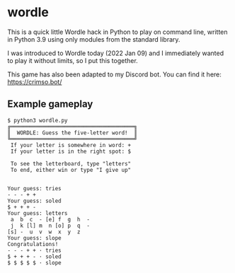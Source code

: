 # wordle
This is a quick little Wordle hack in Python to play on command line, written in Python 3.9 using only modules from the standard library.

I was introduced to Wordle today (2022 Jan 09) and I immediately wanted to play it without limits, so I put this together.

This game has also been adapted to my Discord bot. You can find it here: https://crimso.bot/

## Example gameplay
```
$ python3 wordle.py
╔═══════════════════════════════════════╗
║  WORDLE: Guess the five-letter word!  ║
╚═══════════════════════════════════════╝
 If your letter is somewhere in word: +
 If your letter is in the right spot: $

 To see the letterboard, type "letters"
 To end, either win or type "I give up"


Your guess: tries 
- - - + +
Your guess: soled
$ + + + -
Your guess: letters
 a  b  c  - [e] f  g  h  - 
 j  k [l] m  n [o] p  q  -
[s] -  u  v  w  x  y  z
Your guess: slope
Congratulations!
- - - + + · tries
$ + + + - · soled
$ $ $ $ $ · slope
```
